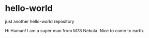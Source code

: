 # hello-world
just another hello-world repository

Hi Human!
I am a super man from M78 Nebula. Nice to come to earth.
